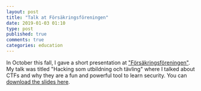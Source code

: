 ```yaml
---
layout: post
title: "Talk at Försäkringsföreningen"
date: 2019-01-03 01:10
type: post
published: true
comments: true
categories: education
---
```


In October this fall, I gave a short presentation at ["Försäkringsföreningen"](http://forsakringsforeningen.se/).
My talk was titled "Hacking som utbildning och tävling" where I talked about CTFs and why they are a fun and powerful tool to learn security.
You can [download the slides here](/assets/other/insurance18-slides.pdf).
